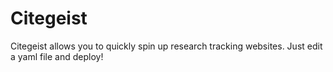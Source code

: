 # Citegeist

Citegeist allows you to quickly spin up research tracking websites. Just edit a yaml file and deploy!
